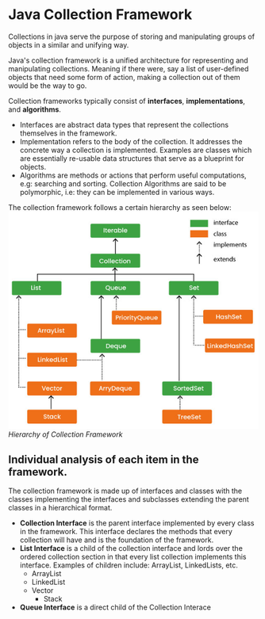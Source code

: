 # Java Collection Framework
Collections in java serve the purpose of storing and manipulating groups of objects in a similar and unifying way.

Java's collection framework is a unified architecture for representing and manipulating collections.
Meaning if there were, say a list of user-defined objects that need some form of action, making a collection out of them would be the way to go.

Collection frameworks typically consist of **interfaces**, **implementations**, and **algorithms**.
- Interfaces are abstract data types that represent the collections themselves in the framework.
- Implementation refers to the body of the collection. It addresses the concrete way a collection is implemented. Examples are classes which are essentially re-usable data structures that serve as a blueprint for objects.
- Algorithms are methods or actions that perform useful computations, e.g: searching and sorting.
 Collection Algorithms are said to be polymorphic, i.e: they can be implemented in various ways.

The collection framework follows a certain hierarchy as seen below:
![img_2.png](img_2.png)
_Hierarchy of Collection Framework_

## Individual analysis of each item in the framework.
The collection framework is made up of interfaces and classes with the classes implementing the interfaces and subclasses extending the parent classes in a hierarchical format.

- **Collection Interface** is the parent interface implemented by every class in the framework. This interface declares the methods that every collection will have and is the foundation of the framework.
- **List Interface** is a child of the collection interface and lords over the ordered collection section in that every list collection implements this interface. Examples of children include: ArrayList, LinkedLists, etc.
    - ArrayList
    - LinkedList
    - Vector
        - Stack
- **Queue Interface** is a direct child of the Collection Interace
